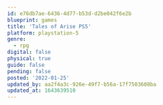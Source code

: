 ```yaml
---
id: e76db7ae-6436-4d77-b53d-d2be042f6e2b
blueprint: games
title: 'Tales of Arise PS5'
platform: playstation-5
genre:
  - rpg
digital: false
physical: true
guide: false
pending: false
posted: '2022-01-25'
updated_by: aa2f4a3c-926e-49f7-b56a-17f7503608ba
updated_at: 1643639510
---
```

